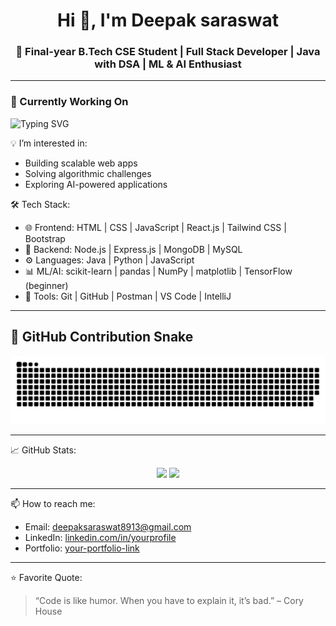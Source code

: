 <h1 align="center">Hi 👋, I'm Deepak saraswat</h1>
<h3 align="center">🚀 Final-year B.Tech CSE Student | Full Stack Developer | Java with DSA | ML & AI Enthusiast</h3>

---
<h3 align="left">💼 Currently Working On</h3>

<p align="left">
  <img src="https://readme-typing-svg.herokuapp.com?font=Fira+Code&size=22&pause=1000&color=36BCF7&vCenter=true&multiline=true&width=600&height=100&lines=🔧+Full+Stack+Projects+with+MERN;💻+Java+%26+DSA+Problem+Solving;🤖+Machine+Learning+%26+AI+Projects" alt="Typing SVG" />
</p>

💡 I’m interested in:
- Building scalable web apps
- Solving algorithmic challenges
- Exploring AI-powered applications

🛠️ Tech Stack:
- 🌐 Frontend: HTML | CSS | JavaScript | React.js | Tailwind CSS | Bootstrap
- 🧩 Backend: Node.js | Express.js | MongoDB | MySQL
- ⚙️ Languages: Java | Python | JavaScript
- 📊 ML/AI: scikit-learn | pandas | NumPy | matplotlib | TensorFlow (beginner)
- 📁 Tools: Git | GitHub | Postman | VS Code | IntelliJ

---


## 🐍 GitHub Contribution Snake

![Snake animation](https://raw.githubusercontent.com/deep-gits/deep-gits/main/output/github-contribution-grid-snake.svg)



---

📈 GitHub Stats:

<p align="center">
  <img src="https://github-readme-stats.vercel.app/api?username=deep-gits&show_icons=true&theme=github_dark" width="48%" />
  <img src="https://github-readme-streak-stats.herokuapp.com?user=deep-gits&theme=github-dark&hide_border=true" width="48%" />
</p>

---

📫 How to reach me:
- Email: deepaksaraswat8913@gmail.com
- LinkedIn: [linkedin.com/in/yourprofile](www.linkedin.com/in/deepak-saraswat-909a9a254)
- Portfolio: [your-portfolio-link](https://your-portfolio.com)

---

⭐ Favorite Quote:
> “Code is like humor. When you have to explain it, it’s bad.” – Cory House

